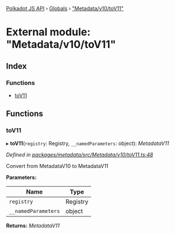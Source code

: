 [Polkadot JS API](../README.md) › [Globals](../globals.md) › ["Metadata/v10/toV11"](_metadata_v10_tov11_.md)

# External module: "Metadata/v10/toV11"

## Index

### Functions

* [toV11](_metadata_v10_tov11_.md#tov11)

## Functions

###  toV11

▸ **toV11**(`registry`: Registry, `__namedParameters`: object): *MetadataV11*

*Defined in [packages/metadata/src/Metadata/v10/toV11.ts:48](https://github.com/polkadot-js/api/blob/5278138cc3/packages/metadata/src/Metadata/v10/toV11.ts#L48)*

Convert from MetadataV10 to MetadataV11

**Parameters:**

Name | Type |
------ | ------ |
`registry` | Registry |
`__namedParameters` | object |

**Returns:** *MetadataV11*
